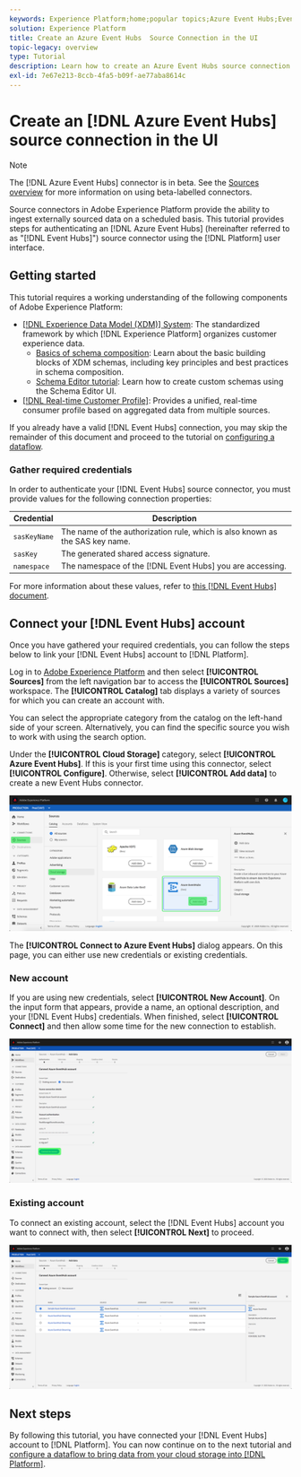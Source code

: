 ```yaml
---
keywords: Experience Platform;home;popular topics;Azure Event Hubs;Event Hubs;azure event hubs
solution: Experience Platform
title: Create an Azure Event Hubs  Source Connection in the UI
topic-legacy: overview
type: Tutorial
description: Learn how to create an Azure Event Hubs source connection using the Adobe Experience Platform UI.
exl-id: 7e67e213-8ccb-4fa5-b09f-ae77aba8614c
---
```

# Create an [!DNL Azure Event Hubs] source connection in the UI

>[!NOTE]
>
> The [!DNL Azure Event Hubs] connector is in beta. See the [Sources overview](../../../../home.md#terms-and-conditions) for more information on using beta-labelled connectors.

Source connectors in Adobe Experience Platform provide the ability to ingest externally sourced data on a scheduled basis. This tutorial provides steps for authenticating an [!DNL Azure Event Hubs] (hereinafter referred to as "[!DNL Event Hubs]") source connector using the [!DNL Platform] user interface.

## Getting started

This tutorial requires a working understanding of the following components of Adobe Experience Platform:

-   [[!DNL Experience Data Model (XDM)] System](../../../../../xdm/home.md): The standardized framework by which [!DNL Experience Platform] organizes customer experience data.
    -   [Basics of schema composition](../../../../../xdm/schema/composition.md): Learn about the basic building blocks of XDM schemas, including key principles and best practices in schema composition.
    -   [Schema Editor tutorial](../../../../../xdm/tutorials/create-schema-ui.md): Learn how to create custom schemas using the Schema Editor UI.
-   [[!DNL Real-time Customer Profile]](../../../../../profile/home.md): Provides a unified, real-time consumer profile based on aggregated data from multiple sources.

If you already have a valid [!DNL Event Hubs] connection, you may skip the remainder of this document and proceed to the tutorial on [configuring a dataflow](../../dataflow/streaming/cloud-storage-streaming.md).

### Gather required credentials

In order to authenticate your [!DNL Event Hubs] source connector, you must provide values for the following connection properties:

| Credential | Description |
| ---------- | ----------- |
| `sasKeyName` | The name of the authorization rule, which is also known as the SAS key name. |
| `sasKey` | The generated shared access signature. |
| `namespace` | The namespace of the [!DNL Event Hubs] you are accessing. |

For more information about these values, refer to [this [!DNL Event Hubs] document](https://docs.microsoft.com/en-us/azure/event-hubs/authenticate-shared-access-signature).

## Connect your [!DNL Event Hubs] account

Once you have gathered your required credentials, you can follow the steps below to link your [!DNL Event Hubs] account to [!DNL Platform].

Log in to [Adobe Experience Platform](https://platform.adobe.com) and then select **[!UICONTROL Sources]** from the left navigation bar to access the **[!UICONTROL Sources]** workspace. The **[!UICONTROL Catalog]** tab displays a variety of sources for which you can create an account with.

You can select the appropriate category from the catalog on the left-hand side of your screen. Alternatively, you can find the specific source you wish to work with using the search option.

Under the **[!UICONTROL Cloud Storage]** category, select **[!UICONTROL Azure Event Hubs]**. If this is your first time using this connector, select **[!UICONTROL Configure]**. Otherwise, select **[!UICONTROL Add data]** to create a new Event Hubs connector.

![](../../../../images/tutorials/create/eventhub/catalog.png)

The **[!UICONTROL Connect to Azure Event Hubs]** dialog appears. On this page, you can either use new credentials or existing credentials. 

### New account

If you are using new credentials, select **[!UICONTROL New Account]**. On the input form that appears, provide a name, an optional description, and your [!DNL Event Hubs] credentials. When finished, select **[!UICONTROL Connect]** and then allow some time for the new connection to establish.

![](../../../../images/tutorials/create/eventhub/new.png)

### Existing account

To connect an existing account, select the [!DNL Event Hubs] account you want to connect with, then select **[!UICONTROL Next]** to proceed.

![](../../../../images/tutorials/create/eventhub/existing.png)

## Next steps

By following this tutorial, you have connected your [!DNL Event Hubs] account to [!DNL Platform]. You can now continue on to the next tutorial and [configure a dataflow to bring data from your cloud storage into [!DNL Platform]](../../dataflow/streaming/cloud-storage-streaming.md).
